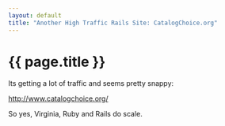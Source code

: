 ```yaml
---
layout: default
title: "Another High Traffic Rails Site: CatalogChoice.org"
---
```

# {{ page.title }}
<p>Its getting a lot of traffic and seems pretty snappy:</p>
<p><a href="http://www.catalogchoice.org/" title="catalogchoice.org">http://www.catalogchoice.org/</a></p>
<p>So yes, Virginia, Ruby and Rails do scale.</p>
